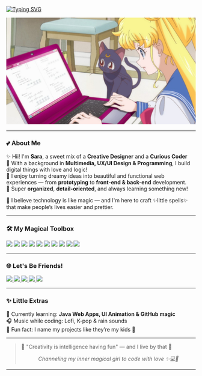 [![Typing SVG](https://readme-typing-svg.demolab.com?font=Quicksand&pause=1000&color=F79BCF&center=true&vCenter=true&width=435&lines=Heyyy+I'm+Sara+%F0%9F%8C%B9+Welcome+to+my+space!;Creative+Dev+%2B+Designer+%F0%9F%8D%83;Coding+with+love+%26+magic+%F0%9F%A4%9F%E2%9C%A8)](https://git.io/typing-svg)


<p align="center">
  <img src="https://github.com/saramchq/saramchq/blob/main/assets/sailormoon.jpg"/>
</p>


---

### 💕 About Me

✨ Hii! I'm **Sara**, a sweet mix of a **Creative Designer** and a **Curious Coder**  
🌸 With a background in **Multimedia, UX/UI Design & Programming**, I build digital things with love and logic!  
🎀 I enjoy turning dreamy ideas into beautiful and functional web experiences — from **prototyping** to **front-end & back-end** development.  
🧁 Super **organized**, **detail-oriented**, and always learning something new!

💬 I believe technology is like magic — and I'm here to craft ✨little spells✨ that make people’s lives easier and prettier.

---

### 🛠️ My Magical Toolbox

<div align="left">
  <img src="https://cdn.jsdelivr.net/gh/devicons/devicon/icons/html5/html5-original.svg" height="40" />
  <img src="https://cdn.jsdelivr.net/gh/devicons/devicon/icons/css3/css3-original.svg" height="40" />
  <img src="https://cdn.jsdelivr.net/gh/devicons/devicon/icons/figma/figma-original.svg" height="40" />
  <img src="https://cdn.jsdelivr.net/gh/devicons/devicon/icons/java/java-original.svg" height="40" />
  <img src="https://cdn.jsdelivr.net/gh/devicons/devicon/icons/php/php-original.svg" height="40" />
  <img src="https://cdn.jsdelivr.net/gh/devicons/devicon/icons/mysql/mysql-original.svg" height="40" />
  <img src="https://cdn.jsdelivr.net/gh/devicons/devicon/icons/python/python-original.svg" height="40" />
  <img src="https://cdn.jsdelivr.net/gh/devicons/devicon/icons/c/c-original.svg" height="40" />
  <img src="https://cdn.jsdelivr.net/gh/devicons/devicon/icons/cplusplus/cplusplus-original.svg" height="40" />
  <img src="https://cdn.jsdelivr.net/gh/devicons/devicon/icons/csharp/csharp-original.svg" height="40" />
</div>

---

### 🌐 Let's Be Friends!

<div align="left">
  <a href="https://www.youtube.com/@saralunee" target="_blank">
    <img src="https://img.shields.io/static/v1?message=YouTube&logo=youtube&label=&color=FF69B4&logoColor=white&style=for-the-badge" height="35"/>
  </a>
  <a href="https://www.instagram.com/saracoding/" target="_blank">
    <img src="https://img.shields.io/static/v1?message=Instagram&logo=instagram&label=&color=FF69B4&logoColor=white&style=for-the-badge" height="35"/>
  </a>
  <a href="https://discordapp.com/users/saracoding" target="_blank">
    <img src="https://img.shields.io/static/v1?message=Discord&logo=discord&label=&color=DA70D6&logoColor=white&style=for-the-badge" height="35"/>
  </a>
  <a href="mailto:saaracoding@gmail.com" target="_blank">
    <img src="https://img.shields.io/static/v1?message=Gmail&logo=gmail&label=&color=FFB6C1&logoColor=white&style=for-the-badge" height="35"/>
  </a>
  <a href="https://www.linkedin.com/in/saraluisam/" target="_blank">
    <img src="https://img.shields.io/static/v1?message=LinkedIn&logo=linkedin&label=&color=FFC0CB&logoColor=white&style=for-the-badge" height="35"/>
  </a>
</div>

---

### ✨ Little Extras

🌷 Currently learning: **Java Web Apps, UI Animation & GitHub magic**  
🎧 Music while coding: Lofi, K-pop & rain sounds  
🧸 Fun fact: I name my projects like they’re my kids 🍼

---

> 🌙 "Creativity is intelligence having fun" — and I live by that 💖
> <p align="center"><i>Channeling my inner magical girl to code with love ✨💻🌙</i></p>

---

